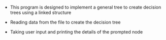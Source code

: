 * This program is designed to implement a general tree to create decision trees using a linked structure
  
* Reading data from the file to create the decision tree
  
* Taking user input and printing the details of the prompted node
